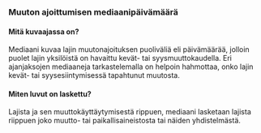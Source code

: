 ### Muuton ajoittumisen mediaanipäivämäärä

#### Mitä kuvaajassa on?

Mediaani kuvaa lajin muutonajoituksen puoliväliä eli päivämäärää, jolloin puolet 
lajin yksilöistä on havaittu kevät- tai syysmuuttokaudella. Eri ajanjaksojen 
mediaaneja tarkastelemalla on helpoin hahmottaa, onko lajin kevät- tai 
syysesiintymisessä tapahtunut muutosta.

#### Miten luvut on laskettu?

Lajista ja sen muuttokäyttäytymisestä rippuen, mediaani lasketaan lajista riippuen joko muutto- tai paikallisaineistosta tai näiden yhdistelmästä.